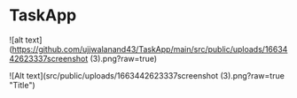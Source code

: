 # TaskApp
![alt text](https://github.com/ujjwalanand43/TaskApp/main/src/public/uploads/1663442623337screenshot (3).png?raw=true)


![Alt text](src/public/uploads/1663442623337screenshot (3).png?raw=true "Title")

